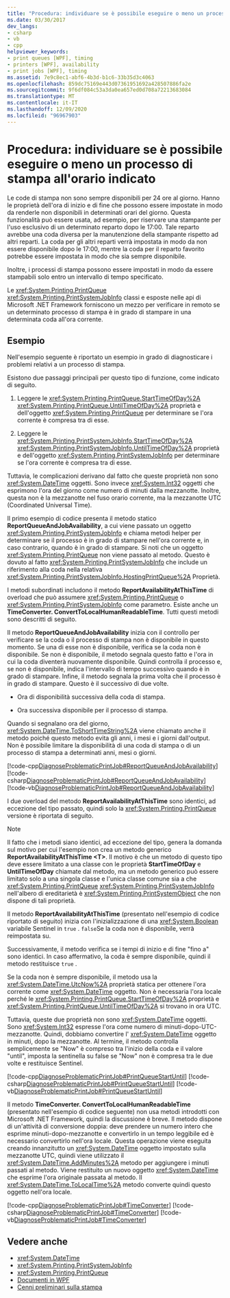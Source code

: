 ```yaml
---
title: "Procedura: individuare se è possibile eseguire o meno un processo di stampa all'orario indicato"
ms.date: 03/30/2017
dev_langs:
- csharp
- vb
- cpp
helpviewer_keywords:
- print queues [WPF], timing
- printers [WPF], availability
- print jobs [WPF], timing
ms.assetid: 7e9c8ec1-abf6-4b3d-b1c6-33b35d3c4063
ms.openlocfilehash: 859dc75169e443d07361951692a428507886fa2e
ms.sourcegitcommit: 9f6df084c53a3da0ea657ed0d708a72213683084
ms.translationtype: MT
ms.contentlocale: it-IT
ms.lasthandoff: 12/09/2020
ms.locfileid: "96967903"
---
```

# <a name="how-to-discover-whether-a-print-job-can-be-printed-at-this-time-of-day"></a>Procedura: individuare se è possibile eseguire o meno un processo di stampa all'orario indicato
Le code di stampa non sono sempre disponibili per 24 ore al giorno. Hanno le proprietà dell'ora di inizio e di fine che possono essere impostate in modo da renderle non disponibili in determinati orari del giorno. Questa funzionalità può essere usata, ad esempio, per riservare una stampante per l'uso esclusivo di un determinato reparto dopo le 17:00. Tale reparto avrebbe una coda diversa per la manutenzione della stampante rispetto ad altri reparti. La coda per gli altri reparti verrà impostata in modo da non essere disponibile dopo le 17:00, mentre la coda per il reparto favorito potrebbe essere impostata in modo che sia sempre disponibile.  
  
 Inoltre, i processi di stampa possono essere impostati in modo da essere stampabili solo entro un intervallo di tempo specificato.  
  
 Le <xref:System.Printing.PrintQueue> <xref:System.Printing.PrintSystemJobInfo> classi e esposte nelle api di Microsoft .NET Framework forniscono un mezzo per verificare in remoto se un determinato processo di stampa è in grado di stampare in una determinata coda all'ora corrente.  
  
## <a name="example"></a>Esempio  
 Nell'esempio seguente è riportato un esempio in grado di diagnosticare i problemi relativi a un processo di stampa.  
  
 Esistono due passaggi principali per questo tipo di funzione, come indicato di seguito.  
  
1. Leggere le <xref:System.Printing.PrintQueue.StartTimeOfDay%2A> <xref:System.Printing.PrintQueue.UntilTimeOfDay%2A> proprietà e dell'oggetto <xref:System.Printing.PrintQueue> per determinare se l'ora corrente è compresa tra di esse.  
  
2. Leggere le <xref:System.Printing.PrintSystemJobInfo.StartTimeOfDay%2A> <xref:System.Printing.PrintSystemJobInfo.UntilTimeOfDay%2A> proprietà e dell'oggetto <xref:System.Printing.PrintSystemJobInfo> per determinare se l'ora corrente è compresa tra di esse.  
  
 Tuttavia, le complicazioni derivano dal fatto che queste proprietà non sono <xref:System.DateTime> oggetti. Sono invece <xref:System.Int32> oggetti che esprimono l'ora del giorno come numero di minuti dalla mezzanotte. Inoltre, questa non è la mezzanotte nel fuso orario corrente, ma la mezzanotte UTC (Coordinated Universal Time).  
  
 Il primo esempio di codice presenta il metodo statico **ReportQueueAndJobAvailability**, a cui viene passato un oggetto <xref:System.Printing.PrintSystemJobInfo> e chiama metodi helper per determinare se il processo è in grado di stampare nell'ora corrente e, in caso contrario, quando è in grado di stampare. Si noti che un oggetto <xref:System.Printing.PrintQueue> non viene passato al metodo. Questo è dovuto al fatto <xref:System.Printing.PrintSystemJobInfo> che include un riferimento alla coda nella relativa <xref:System.Printing.PrintSystemJobInfo.HostingPrintQueue%2A> Proprietà.  
  
 I metodi subordinati includono il metodo **ReportAvailabilityAtThisTime** di overload che può assumere <xref:System.Printing.PrintQueue> o <xref:System.Printing.PrintSystemJobInfo> come parametro. Esiste anche un **TimeConverter. ConvertToLocalHumanReadableTime**. Tutti questi metodi sono descritti di seguito.  
  
 Il metodo **ReportQueueAndJobAvailability** inizia con il controllo per verificare se la coda o il processo di stampa non è disponibile in questo momento. Se una di esse non è disponibile, verifica se la coda non è disponibile. Se non è disponibile, il metodo segnala questo fatto e l'ora in cui la coda diventerà nuovamente disponibile. Quindi controlla il processo e, se non è disponibile, indica l'intervallo di tempo successivo quando è in grado di stampare. Infine, il metodo segnala la prima volta che il processo è in grado di stampare. Questo è il successivo di due volte.  
  
- Ora di disponibilità successiva della coda di stampa.  
  
- Ora successiva disponibile per il processo di stampa.  
  
 Quando si segnalano ora del giorno, <xref:System.DateTime.ToShortTimeString%2A> viene chiamato anche il metodo poiché questo metodo evita gli anni, i mesi e i giorni dall'output. Non è possibile limitare la disponibilità di una coda di stampa o di un processo di stampa a determinati anni, mesi o giorni.  
  
 [!code-cpp[DiagnoseProblematicPrintJob#ReportQueueAndJobAvailability](~/samples/snippets/cpp/VS_Snippets_Wpf/DiagnoseProblematicPrintJob/CPP/Program.cpp#reportqueueandjobavailability)]
 [!code-csharp[DiagnoseProblematicPrintJob#ReportQueueAndJobAvailability](~/samples/snippets/csharp/VS_Snippets_Wpf/DiagnoseProblematicPrintJob/CSharp/Program.cs#reportqueueandjobavailability)]
 [!code-vb[DiagnoseProblematicPrintJob#ReportQueueAndJobAvailability](~/samples/snippets/visualbasic/VS_Snippets_Wpf/DiagnoseProblematicPrintJob/visualbasic/program.vb#reportqueueandjobavailability)]  
  
 I due overload del metodo **ReportAvailabilityAtThisTime** sono identici, ad eccezione del tipo passato, quindi solo la <xref:System.Printing.PrintQueue> versione è riportata di seguito.  
  
> [!NOTE]
> Il fatto che i metodi siano identici, ad eccezione del tipo, genera la domanda sul motivo per cui l'esempio non crea un metodo generico **ReportAvailabilityAtThisTime \<T>**. Il motivo è che un metodo di questo tipo deve essere limitato a una classe con le proprietà **StartTimeOfDay** e **UntilTimeOfDay** chiamate dal metodo, ma un metodo generico può essere limitato solo a una singola classe e l'unica classe comune sia a che <xref:System.Printing.PrintQueue> <xref:System.Printing.PrintSystemJobInfo> nell'albero di ereditarietà è <xref:System.Printing.PrintSystemObject> che non dispone di tali proprietà.  
  
 Il metodo **ReportAvailabilityAtThisTime** (presentato nell'esempio di codice riportato di seguito) inizia con l'inizializzazione di una <xref:System.Boolean> variabile Sentinel in `true` . `false`Se la coda non è disponibile, verrà reimpostata su.  
  
 Successivamente, il metodo verifica se i tempi di inizio e di fine "fino a" sono identici. In caso affermativo, la coda è sempre disponibile, quindi il metodo restituisce `true` .  
  
 Se la coda non è sempre disponibile, il metodo usa la <xref:System.DateTime.UtcNow%2A> proprietà statica per ottenere l'ora corrente come <xref:System.DateTime> oggetto. Non è necessaria l'ora locale perché le <xref:System.Printing.PrintQueue.StartTimeOfDay%2A> proprietà e <xref:System.Printing.PrintQueue.UntilTimeOfDay%2A> si trovano in ora UTC.  
  
 Tuttavia, queste due proprietà non sono <xref:System.DateTime> oggetti. Sono <xref:System.Int32> espresse l'ora come numero di minuti-dopo-UTC-mezzanotte. Quindi, dobbiamo convertire l' <xref:System.DateTime> oggetto in minuti, dopo la mezzanotte. Al termine, il metodo controlla semplicemente se "Now" è compreso tra l'inizio della coda e il valore "until", imposta la sentinella su false se "Now" non è compresa tra le due volte e restituisce Sentinel.  
  
 [!code-cpp[DiagnoseProblematicPrintJob#PrintQueueStartUntil](~/samples/snippets/cpp/VS_Snippets_Wpf/DiagnoseProblematicPrintJob/CPP/Program.cpp#printqueuestartuntil)]
 [!code-csharp[DiagnoseProblematicPrintJob#PrintQueueStartUntil](~/samples/snippets/csharp/VS_Snippets_Wpf/DiagnoseProblematicPrintJob/CSharp/Program.cs#printqueuestartuntil)]
 [!code-vb[DiagnoseProblematicPrintJob#PrintQueueStartUntil](~/samples/snippets/visualbasic/VS_Snippets_Wpf/DiagnoseProblematicPrintJob/visualbasic/program.vb#printqueuestartuntil)]  
  
 Il metodo **TimeConverter. ConvertToLocalHumanReadableTime** (presentato nell'esempio di codice seguente) non usa metodi introdotti con Microsoft .NET Framework, quindi la discussione è breve. Il metodo dispone di un'attività di conversione doppia: deve prendere un numero intero che esprime minuti-dopo-mezzanotte e convertirlo in un tempo leggibile ed è necessario convertirlo nell'ora locale. Questa operazione viene eseguita creando innanzitutto un <xref:System.DateTime> oggetto impostato sulla mezzanotte UTC, quindi viene utilizzato il <xref:System.DateTime.AddMinutes%2A> metodo per aggiungere i minuti passati al metodo. Viene restituito un nuovo oggetto <xref:System.DateTime> che esprime l'ora originale passata al metodo. Il <xref:System.DateTime.ToLocalTime%2A> metodo converte quindi questo oggetto nell'ora locale.  
  
 [!code-cpp[DiagnoseProblematicPrintJob#TimeConverter](~/samples/snippets/cpp/VS_Snippets_Wpf/DiagnoseProblematicPrintJob/CPP/Program.cpp#timeconverter)]
 [!code-csharp[DiagnoseProblematicPrintJob#TimeConverter](~/samples/snippets/csharp/VS_Snippets_Wpf/DiagnoseProblematicPrintJob/CSharp/Program.cs#timeconverter)]
 [!code-vb[DiagnoseProblematicPrintJob#TimeConverter](~/samples/snippets/visualbasic/VS_Snippets_Wpf/DiagnoseProblematicPrintJob/visualbasic/program.vb#timeconverter)]  
  
## <a name="see-also"></a>Vedere anche

- <xref:System.DateTime>
- <xref:System.Printing.PrintSystemJobInfo>
- <xref:System.Printing.PrintQueue>
- [Documenti in WPF](documents-in-wpf.md)
- [Cenni preliminari sulla stampa](printing-overview.md)
